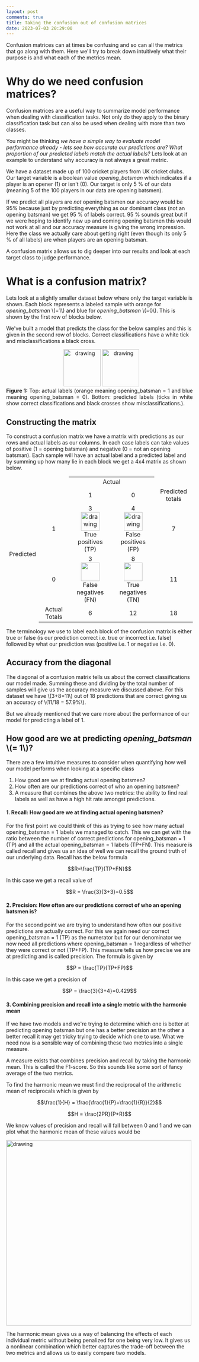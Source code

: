```yaml
---
layout: post
comments: true
title: Taking the confusion out of confusion matrices
date: 2023-07-03 20:29:00
---
```


Confusion matrices can at times be confusing and so can all the metrics that go along with them. Here we'll try to break down intuitively what their purpose is and what each of the metrics mean.


# Why do we need confusion matrices?

Confusion matrices are a useful way to summarize model performance when dealing with classification tasks. Not only do they apply to the binary classification task but can also be used when dealing with more than two classes.

You might be thinking *we have a simple way to evaluate model performance already - lets see how accurate our predictions are? What proportion of our predicted labels match the actual labels?* Lets look at an example to understand why accuracy is not always a great metric.

We have a dataset made up of 100 cricket players from UK cricket clubs. Our target variable is a boolean value *opening_batsman*  which indicates if a player is an opener (1) or isn't (0). Our target is only 5 % of our data (meaning 5 of the 100 players in our data are opening batsmen).

If we predict all players are *not* opening batsmen our accuracy would be 95% because just by predicting everything as our dominant class (not an opening batsman) we get 95 % of labels correct. 95 % sounds great but if we were hoping to identify new up and coming opening batsmen this would not work at all and our accuracy measure is giving the wrong impression. Here the class we actually care about getting right (even though its only 5 % of all labels) are when players are an opening batsman.

A confusion matrix allows us to dig deeper into our results and look at each target class to judge performance.

# What is a confusion matrix?

Lets look at a slightly smaller dataset below where only the target variable is shown. Each block represents a labeled sample with orange for *opening_batsman* \\(=1\\) and blue for *opening_batsman* \\(=0\\). This is shown by the first row of blocks below.

We've built a model that predicts the class for the below samples and this is given in the second row of blocks. Correct classifications have a white tick and misclassifications a black cross.

<div style="text-align: center;">
<img src="{{site.baseurl}}/assets/img/samples.png" alt="drawing" style="height: 100px; object-fit: scale-down;padding-bottom:-40px;padding-left:10px;"/>


<img src="{{site.baseurl}}/assets/img/predictions.png" alt="drawing" style="height:100px;object-fit: scale-down;padding-top:-100px;"/>
     <div class="caption" style='text-align:justify;'><b>Figure 1:</b> Top: actual labels (orange meaning opening_batsman = 1 and blue meaning opening_batsman = 0). Bottom: predicted labels (ticks in white show correct classifications and black crosses show misclassifications.).</div>
</div>

## Constructing the matrix

To construct a confusion matrix we have a matrix with predictions as our rows and actual labels as our columns. In each case labels can take values of positive (1 = opening batsman) and negative (0 = not an opening batsman). Each sample will have an actual label and a predicted label and by summing up how many lie in each block we get a 4x4 matrix as shown below. 



<table style = 'max-width:900px; text-align:center;'>
<tr>
     <td style="border-bottom-style: hidden;border-top-style: hidden;border-left-style: hidden;"></td>
     <td style="border-bottom-style: hidden;border-top-style: hidden;border-left-style: hidden;"></td>
     <td colspan="2"> Actual  </td>
     <td style="border-top-style: hidden;border-right-style: hidden;"></td>
</tr>
<tr>
     <td style="border-top-style: hidden;border-left-style: hidden;"></td>
     <td style="border-top-style: hidden;border-left-style: hidden;">  </td>
     <td> 1 </td>
     <td>0</td>
     <td> Predicted totals</td>

</tr>

<tr>
     <td rowspan='2' style='center'>Predicted</td>
     <td >1</td>
     <td > 3 <br />  <img src="{{site.baseurl}}/assets/img/tp.png" alt="drawing" style="width:50px;border:0"
     /> <br />  True positives <br/>(TP) </td>
     <td> 4 <br /> <img src="{{site.baseurl}}/assets/img/fp.png" alt="drawing" style="width:50px;border:0"/> <br /> False positives (FP)  </td>
     <td> 7</td>
</tr>
<tr>
     <td >0</td>
     <td > 3<br /><img src="{{site.baseurl}}/assets/img/fn.png" alt="" style="width:50px;border:0;"/> <br /> False negatives (FN) </td>
     <td> 8<br /><img src="{{site.baseurl}}/assets/img/tn.png" alt="" style="width:50px;border:0;"/> <br /> True negatives (TN) </td>
     <td> 11</td>
</tr>
<tr>
<td style="border-bottom-style: hidden;border-left-style: hidden;"></td>
     <td >Actual Totals</td>
     <td> 6 </td>
     <td> 12 </td>
     <td >18</td>

</tr>
</table>

The terminology we use to label each block of the confusion matrix is either true or false (is our prediction correct i.e. true or incorrect i.e. false) followed by what our prediction was (positive i.e. 1 or negative i.e. 0). 

## Accuracy from the diagonal

The diagonal of a confusion matrix tells us about the correct classifications our model made. Summing these and dividing by the total number of samples will give us the accuracy measure we discussed above. For this dataset we have \\(3+8=11\\) out of 18 predictions that are correct giving us an accuracy of \\(11/18 = 57.9\%\\).  

But we already mentioned that we care more about the performance of our model for predicting a label of 1.


## How good are we at predicting *opening_batsman* \\(= 1\\)?

There are a few intuitive measures to consider when quantifying how well our model performs when looking at a specific class

1. How good are we at finding actual opening batsmen?
2. How often are our predictions correct of who an opening batsmen?
3. A measure that combines the above two metrics: the ability to find real labels as well as have a high hit rate amongst predictions.


#### 1. Recall: How good are we at finding actual opening batsmen?
For the first point we could think of this as trying to see how many actual opening_batsman = 1 labels we managed to catch. This we can get with the ratio between the number of correct predictions for opening_batsman = 1  (TP) and all the actual opening_batsman = 1 labels (TP+FN). This measure is called recall and gives ua an idea of well we can recall the ground truth of our underlying data. Recall has the below formula

$$R=\frac{TP}{TP+FN}$$

In this case we get a recall value of 

$$R = \frac{3}{3+3}=0.5$$

#### 2. Precision: How often are our predictions correct of who an opening batsmen is?

For the second point we are trying to understand how often our positive predictions are actually correct. For this we again need our correct opening_batsman = 1 (TP) as the numerator but for our denominator we now need all predictions where opening_batsman = 1 regardless of whether they were correct or not (TP+FP). This measure tells us how precise we are at predicting and is called precision. The formula is given by

$$P = \frac{TP}{TP+FP}$$

In this case we get a precision of

$$P = \frac{3}{3+4}=0.429$$

#### 3. Combining precision and recall into a single metric with the harmonic mean

If we have two models and we're trying to determine which one is better at predicting opening batsman but one has a better precision an the other a better recall it may get tricky trying to decide which one to use. What we need now is a sensible way of combining these two metrics into a single measure.

A measure exists that combines precision and recall by taking the harmonic mean. This is called the F1-score. So this sounds like some sort of fancy average of the two metrics.

To find the harmonic mean we must find the reciprocal of the arithmetic mean of reciprocals which is given by

$$\frac{1}{H} = \frac{\frac{1}{P}+\frac{1}{R}}{2}$$

$$H = \frac{2PR}{P+R}$$

We know values of precision and recall will fall between 0 and 1 and we can plot what the harmonic mean of these values would be 

<img src="{{site.baseurl}}/assets/img/f1-score.png" alt="drawing" style="width:500px;"/>


The harmonic mean gives us a way of balancing the effects of each individual metric without being penalized for one being very low. It gives us a nonlinear combination which better captures the trade-off between the two metrics and allows us to easily compare two models.